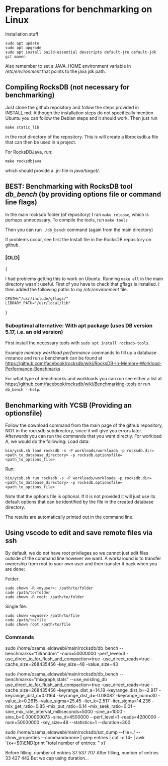 # Preparations for benchmarking on Linux
Installation stuff
```
sudo apt update
sudo apt upgrade
sudo apt install build-essential devscripts default-jre default-jdk git maven
```
Also remember to set a JAVA_HOME environment variable in */etc/environment* that points to the java jdk path. 

## Compiling RocksDB (not necessary for benchmarking)
Just clone the github repository and follow the steps provided in INSTALL.md. Although the installation steps do not specifically mention Ubuntu you can follow the Debian steps and it should work. Then just run
```
make static_lib
```
in the root directory of the repository. This is will create a librocksdb.a file that can then be used in a project.

For RocksDBJava, run:
```
make rocksdbjava
```
which should provide a .jni file in *java/target/*.


## BEST: Benchmarking with RocksDB tool *db_bench* (by providing options file or command line flags)

In the main rocksdb folder (of repository) I ran `make release`, which is perhaps unnecessary.
To compile the tools, run `make tools`

Then you can run `./db_bench` command (again from the main directory)

If problems occur, see first the Install file in the RocksDB repository on github.

### [OLD] 
{

I had problems getting this to work on Ubuntu.
Running `make all` in the main directory wasn't useful. First of you have to check that gflags is installed. I then added the following paths to my */etc/environment* file.
```
CPATH="/usr/include/gflags/"
LIBRARY_PATH="/usr/local/lib"
```
}
### Suboptimal alternative: With apt package (uses DB version 5.17, i.e. an old version)
First install the necessary tools with `sudo apt install rocksdb-tools`.

Example *memory workload performance* commands to fill up a database instance and run a benchmark can be found at https://github.com/facebook/rocksdb/wiki/RocksDB-In-Memory-Workload-Performance-Benchmarks

For what type of benchmarks and workloads you can run see either a list at https://github.com/facebook/rocksdb/wiki/Benchmarking-tools or run `db_bench --help`.


## Benchmarking with YCSB (Providing an optionsfile)

Follow the download command from the main page of the github repository, NOT in the rocksdb subdirectory, since it will give you errors later. Afterwards you can run the commands that you want directly. For workload A, we would do the following:
Load data:
```
bin/ycsb.sh load rocksdb -s -P workloads/workloada -p rocksdb.dir=<path_to_database_directory> -p rocksdb.optionsfile=<path_to_options_file>
```
Run:
```
bin/ycsb.sh run rocksdb -s -P workloads/workloada -p rocksdb.dir=<path_to_database_directory> -p rocksdb.optionsfile=<path_to_options_file>
```
Note that the options file is optional. If it is not provided it will just use its default options that can be identified by the file in the created database directory.

The results are automatically printed out in the command line.


## Using vscode to edit and save remote files via ssh
By default, we do not have root privileges so we cannot just edit files outside of the command line however we want.
A workaround is to transfer ownership from root to your own user and then transfer it back when you are done:

Folder:
```
sudo chown -R <myuser>: /path/to/folder
code /path/to/folder
sudo chown -R root: /path/to/folder
```

Single file:
```
sudo chown <myuser> /path/to/file
code /path/to/file
sudo chown root /path/to/file
```


### Commands
sudo /home/osama_eldawebi/main/rocksdb/db_bench --benchmarks="fillrandom" -num=50000000 -perf_level=3 -use_direct_io_for_flush_and_compaction=true -use_direct_reads=true -cache_size=268435456 -key_size=48 -value_size=43

sudo /home/osama_eldawebi/main/rocksdb/db_bench --benchmarks="mixgraph,stats" --use_existing_db use_direct_io_for_flush_and_compaction=true -use_direct_reads=true -cache_size=268435456 -keyrange_dist_a=14.18 -keyrange_dist_b=-2.917 -keyrange_dist_c=0.0164 -keyrange_dist_d=-0.08082 -keyrange_num=30 -value_k=0.2615 -value_sigma=25.45 -iter_k=2.517 -iter_sigma=14.236 -mix_get_ratio=0.85 -mix_put_ratio=0.14 -mix_seek_ratio=0.01 -sine_mix_rate_interval_milliseconds=5000 -sine_a=1000 -sine_b=0.000000073 -sine_d=4500000 --perf_level=1 -reads=4200000 -num=50000000 -key_size=48 --statistics=1 --duration=300


sudo /home/osama_eldawebi/main/rocksdb/sst_dump --file=./ --show_properties --command=none | grep entries | cut -c 14- | awk '{x+=$0}END{print "total number of entries: " x}'

Before filling, number of entries 37 537 707
After filling, number of entries 33 427 442
But we cap using duration...